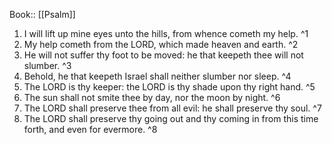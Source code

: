  Book:: [[Psalm]]
 1. I will lift up mine eyes unto the hills, from whence cometh my help. ^1
 2. My help cometh from the LORD, which made heaven and earth. ^2
 3. He will not suffer thy foot to be moved: he that keepeth thee will not slumber. ^3
 4. Behold, he that keepeth Israel shall neither slumber nor sleep. ^4
 5. The LORD is thy keeper: the LORD is thy shade upon thy right hand. ^5
 6. The sun shall not smite thee by day, nor the moon by night. ^6
 7. The LORD shall preserve thee from all evil: he shall preserve thy soul. ^7
 8. The LORD shall preserve thy going out and thy coming in from this time forth, and even for evermore. ^8
